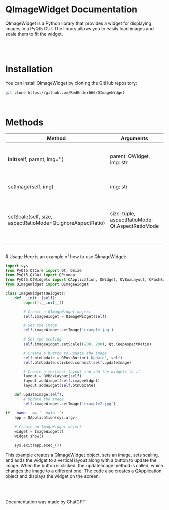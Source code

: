 # QImageWidget Documentation
QImageWidget is a Python library that provides a widget for displaying images in a PyQt5 GUI. The library allows you to easily load images and scale them to fit the widget.

<br />
<br />


# Installation
You can install QImageWidget by cloning the GitHub repository:
```bash
git clone https://github.com/RedEnder666/QImageWidget
```
<br />

# Methods
|Method|Arguments|Description|
|---|---|---|
|__init__(self, parent, img='')|parent: QWidget, img: str|Initializes a new QImageWidget object with an optional image.|
|setImage(self, img)|img: str|Sets the image for the QImageWidget.|
|setScale(self, size, aspectRatioMode=Qt.IgnoreAspectRatio)|size: tuple, aspectRatioMode: Qt.AspectRatioMode|Scales the image to the specified size with the specified aspect ratio mode.|

<br />
# Usage
Here is an example of how to use QImageWidget:

```py
import sys
from PyQt5.QtCore import Qt, QSize
from PyQt5.QtGui import QPixmap
from PyQt5.QtWidgets import QApplication, QWidget, QVBoxLayout, QPushButton
from QImageWidget import QImageWidget

class ImageWidget(QWidget):
    def __init__(self):
        super().__init__()

        # Create a QImageWidget object
        self.imageWidget = QImageWidget(self)

        # Set the image
        self.imageWidget.setImage('example.jpg')

        # Set the scaling
        self.imageWidget.setScale((200, 200), Qt.KeepAspectRatio)

        # Create a button to update the image
        self.btnUpdate = QPushButton('Update', self)
        self.btnUpdate.clicked.connect(self.updateImage)

        # Create a vertical layout and add the widgets to it
        layout = QVBoxLayout(self)
        layout.addWidget(self.imageWidget)
        layout.addWidget(self.btnUpdate)

    def updateImage(self):
        # Update the image
        self.imageWidget.setImage('example2.jpg')

if __name__ == '__main__':
    app = QApplication(sys.argv)

    # Create an ImageWidget object
    widget = ImageWidget()
    widget.show()

    sys.exit(app.exec_())
```
This example creates a QImageWidget object, sets an image, sets scaling, and adds the widget to a vertical layout along with a button to update the image. When the button is clicked, the updateImage method is called, which changes the image to a different one. The code also creates a QApplication object and displays the widget on the screen.

<br />
<br />
<br />
Documentation was made by ChatGPT
